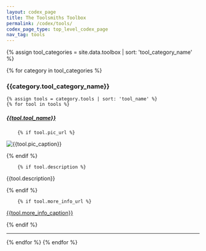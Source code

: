```yaml
---
layout: codex_page
title: The Toolsmiths Toolbox
permalink: /codex/tools/
codex_page_type: top_level_codex_page
nav_tag: tools
---
```


<!-- To Edit or Add content to this page please edit the _data/toolbox.yaml file -->
{% assign tool_categories = site.data.toolbox | sort: 'tool_category_name' %}

{% for category in tool_categories %}
<h3> {{category.tool_category_name}} </h3>

	{% assign tools = category.tools | sort: 'tool_name' %}
	{% for tool in tools %}
<h5><a href="{{tool.url}}">{{tool.tool_name}}</a></h5>

		{% if tool.pic_url %}
<p><img src="{{tool.pic_url}}" alt="{{tool.pic_caption}}"></p>
		{% endif %}

		{% if tool.description %}
<p>{{tool.description}}</p>
		{% endif %}

		{% if tool.more_info_url %}
<p><a href="{{tool.more_info_url}}">{{tool.more_info_caption}}</a></p>
		{% endif %}

<hr>
	{% endfor %}
{% endfor %}